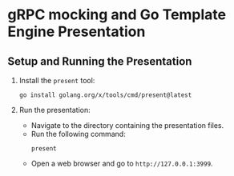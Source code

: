 # gRPC mocking and Go Template Engine Presentation

## Setup and Running the Presentation

1. Install the `present` tool:
   ```
   go install golang.org/x/tools/cmd/present@latest
   ```

2. Run the presentation:
   - Navigate to the directory containing the presentation files.
   - Run the following command:
     ```
     present
     ```
   - Open a web browser and go to `http://127.0.0.1:3999`.

